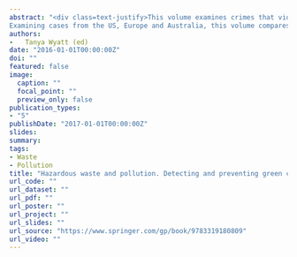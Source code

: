 ```yaml
---
abstract: "<div class=text-justify>This volume examines crimes that violate environmental regulations, as part of an emerging area of criminology known as green criminology. The contributions to this book examine criminal justice concerns related to regulating and enforcing environmental laws, as well as the consequences for families and communities impacted by hazardous waste and pollution. It also describes possible strategies for deterring and preventing organized crime related to environmental regulations, including black market sales of ozone depleting substances. This innovative volume provides a criminological framework for understanding environmental harms.
Examining cases from the US, Europe and Australia, this volume compares and contrasts international approaches for regulating hazardous substances, and enforcing those regulations. This work will be of interest to researchers in criminology and criminal justice, particularly interested in green criminology or environmental law, as well as researchers in environmental sciences, white collar and corporate crime, and policymakers.</div>"
authors:
-   Tanya Wyatt (ed)
date: "2016-01-01T00:00:00Z"
doi: ""
featured: false
image:
  caption: ""
  focal_point: ""
  preview_only: false
publication_types:
- "5"
publishDate: "2017-01-01T00:00:00Z"
slides: 
summary: 
tags:
- Waste
- Pollution
title: "Hazardous waste and pollution. Detecting and preventing green crimes"
url_code: ""
url_dataset: ""
url_pdf: ""
url_poster: ""
url_project: ""
url_slides: ""
url_source: "https://www.springer.com/gp/book/9783319180809"
url_video: ""
---
```


